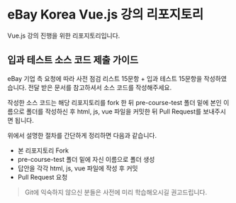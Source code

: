 # eBay Korea Vue.js 강의 리포지토리

Vue.js 강의 진행을 위한 리포지토리입니다.

## 입과 테스트 소스 코드 제출 가이드

eBay 기업 측 요청에 따라 사전 점검 리스트 15문항 + 입과 테스트 15문항을 작성하였습니다. 전달 받은 문서를 참고하셔서 소스 코드를 작성해주세요. 

작성한 소스 코드는 해당 리포지토리를 fork 한 뒤 pre-course-test 폴더 밑에 본인 이름으로 폴더를 작성하신 후 html, js, vue 파일을 커밋한 뒤 Pull Request를 보내주시면 됩니다.

위에서 설명한 절차를 간단하게 정리하면 다음과 같습니다.

- 본 리포지토리 Fork
- pre-course-test 폴더 밑에 자신 이름으로 폴더 생성
- 답안을 각각 html, js, vue 파일에 작성 후 커밋
- Pull Request 요청

> Git에 익숙하지 않으신 분들은 사전에 미리 학습해오시길 권고드립니다.